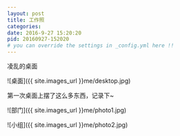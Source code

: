 ```yaml
---
layout: post
title: 工作照
categories:
date: 2016-9-27 15:20:20
pid: 20160927-152020
# you can override the settings in _config.yml here !!
---
```

凌乱的桌面

![桌面]({{ site.images_url }}me/desktop.jpg)

第一次桌面上摆了这么多东西，记录下~

![部门]({{ site.images_url }}me/photo1.jpg)

![小组]({{ site.images_url }}me/photo2.jpg)
